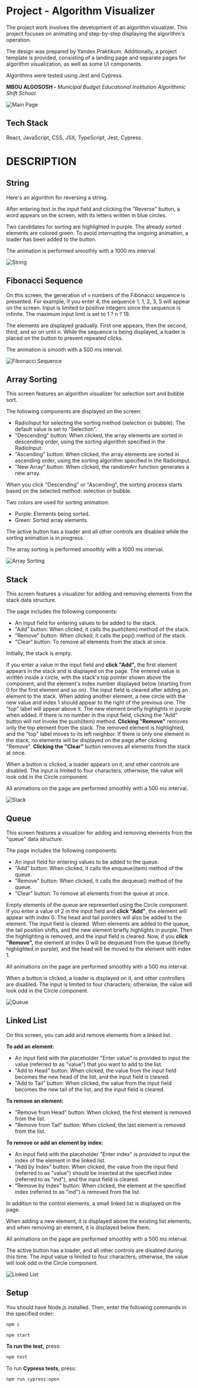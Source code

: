 # Project - Algorithm Visualizer

The project work involves the development of an algorithm visualizer. This project focuses on animating and step-by-step displaying the algorithm's operation.

The design was prepared by Yandex.Praktikum. Additionally, a project template is provided, consisting of a landing page and separate pages for algorithm visualization, as well as some UI components.

Algorithms were tested using Jest and Cypress.

**MBOU ALGOSOSH -** *Municipal Budget Educational Institution Algorithmic Shift School.*

![Main Page](./README_static/1.png)

## Tech Stack

React, JavaScript, CSS, JSX, TypeScript, Jest, Cypress.

# DESCRIPTION

## String

Here's an algorithm for reversing a string.

After entering text in the input field and clicking the "Reverse" button, a word appears on the screen, with its letters written in blue circles.

Two candidates for sorting are highlighted in purple. The already sorted elements are colored green. To avoid interrupting the ongoing animation, a loader has been added to the button.

The animation is performed smoothly with a 1000 ms interval.

![String](./README_static/2.png)

## Fibonacci Sequence

On this screen, the generation of `n` numbers of the Fibonacci sequence is presented. For example, if you enter 4, the sequence 1, 1, 2, 3, 5 will appear on the screen. Input is limited to positive integers since the sequence is infinite. The maximum input limit is set to 1 ? n ? 19.

The elements are displayed gradually. First one appears, then the second, third, and so on until n. While the sequence is being displayed, a loader is placed on the button to prevent repeated clicks.

The animation is smooth with a 500 ms interval.

![Fibonacci Sequence](./README_static/3.png)

## Array Sorting

This screen features an algorithm visualizer for selection sort and bubble sort.

The following components are displayed on the screen:
- RadioInput for selecting the sorting method (selection or bubble). The default value is set to "Selection".
- "Descending" button: When clicked, the array elements are sorted in descending order, using the sorting algorithm specified in the RadioInput.
- "Ascending" button: When clicked, the array elements are sorted in ascending order, using the sorting algorithm specified in the RadioInput.
- "New Array" button: When clicked, the randomArr function generates a new array.

When you click "Descending" or "Ascending", the sorting process starts based on the selected method: selection or bubble.

Two colors are used for sorting animation:
- Purple: Elements being sorted.
- Green: Sorted array elements.

The active button has a loader and all other controls are disabled while the sorting animation is in progress.

The array sorting is performed smoothly with a 1000 ms interval.

![Array Sorting](./README_static/4.png)

## Stack

This screen features a visualizer for adding and removing elements from the stack data structure.

The page includes the following components:
- An input field for entering values to be added to the stack.
- "Add" button: When clicked, it calls the push(item) method of the stack.
- "Remove" button: When clicked, it calls the pop() method of the stack.
- "Clear" button: To remove all elements from the stack at once.

Initially, the stack is empty.

If you enter a value in the input field and **click "Add",** the first element appears in the stack and is displayed on the page. The entered value is written inside a circle, with the stack's top pointer shown above the component, and the element's index number displayed below (starting from 0 for the first element and so on). The input field is cleared after adding an element to the stack. When adding another element, a new circle with the new value and index 1 should appear to the right of the previous one. The "top" label will appear above it. The new element briefly highlights in purple when added. If there is no number in the input field, clicking the "Add" button will not invoke the push(item) method. **Clicking "Remove"** removes only the top element from the stack. The removed element is highlighted, and the "top" label moves to its left neighbor. If there is only one element in the stack, no elements will be displayed on the page after clicking "Remove". **Clicking the "Clear"** button removes all elements from the stack at once.

When a button is clicked, a loader appears on it, and other controls are disabled. The input is limited to four characters; otherwise, the value will look odd in the Circle component.

All animations on the page are performed smoothly with a 500 ms interval.

![Stack](./README_static/5.png)

## Queue

This screen features a visualizer for adding and removing elements from the "queue" data structure.

The page includes the following components:
- An input field for entering values to be added to the queue.
- "Add" button: When clicked, it calls the enqueue(item) method of the queue.
- "Remove" button: When clicked, it calls the dequeue() method of the queue.
- "Clear" button: To remove all elements from the queue at once.

Empty elements of the queue are represented using the Circle component.
If you enter a value of 2 in the input field and **click "Add"**, the element will appear with index 0. The head and tail pointers will also be added to the element. The input field is cleared. When elements are added to the queue, the tail position shifts, and the new element briefly highlights in purple. Then the highlighting is removed, and the input field is cleared. Now, if you **click "Remove",** the element at index 0 will be dequeued from the queue (briefly highlighted in purple), and the head will be moved to the element with index 1.

All animations on the page are performed smoothly with a 500 ms interval.

When a button is clicked, a loader is displayed on it, and other controllers are disabled. The input is limited to four characters; otherwise, the value will look odd in the Circle component.

![Queue](./README_static/6.png)

## Linked List

On this screen, you can add and remove elements from a linked list.

**To add an element:**
- An input field with the placeholder "Enter value" is provided to input the value (referred to as "value") that you want to add to the list.
- "Add to Head" button: When clicked, the value from the input field becomes the new head of the list, and the input field is cleared.
- "Add to Tail" button: When clicked, the value from the input field becomes the new tail of the list, and the input field is cleared.

**To remove an element:**
- "Remove from Head" button: When clicked, the first element is removed from the list.
- "Remove from Tail" button: When clicked, the last element is removed from the list.

**To remove or add an element by index:**
- An input field with the placeholder "Enter index" is provided to input the index of the element in the linked list.
- "Add by Index" button: When clicked, the value from the input field (referred to as "value") should be inserted at the specified index (referred to as "ind"), and the input field is cleared.
- "Remove by Index" button: When clicked, the element at the specified index (referred to as "ind") is removed from the list.

In addition to the control elements, a small linked list is displayed on the page.

When adding a new element, it is displayed above the existing list elements, and when removing an element, it is displayed below them.

All animations on the page are performed smoothly with a 500 ms interval.

The active button has a loader, and all other controls are disabled during this time. The input value is limited to four characters; otherwise, the value will look odd in the Circle component.

![Linked List](./README_static/7.png)

## Setup

You should have Node.js installed. Then, enter the following commands in the specified order:
```sh
npm i
```
```sh
npm start
```

**To run the test,** press:
```sh
npm test
```

To run **Cypress tests,** press:
```sh
npm run cypress:open
```